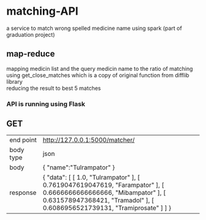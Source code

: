 # matching-API
a service to match wrong spelled medicine name using spark (part of graduation project)
## map-reduce
mapping medicin list and the query medicin name to the ratio of matching using get_close_matches 
which is a copy of original function from difflib library<br />
reducing the result to best 5 matches
### API is running using Flask 
## GET
| | |
|---|---|
|end point | http://127.0.0.1:5000/matcher/ |
body type | json 
body | { "name":"Tulrampator" } 
response | { "data": [ [ 1.0, "Tulrampator" ], [ 0.7619047619047619, "Farampator" ], [ 0.6666666666666666, "Mibampator" ], [ 0.631578947368421, "Tramadol" ], [ 0.6086956521739131, "Tramiprosate" ] ] }
